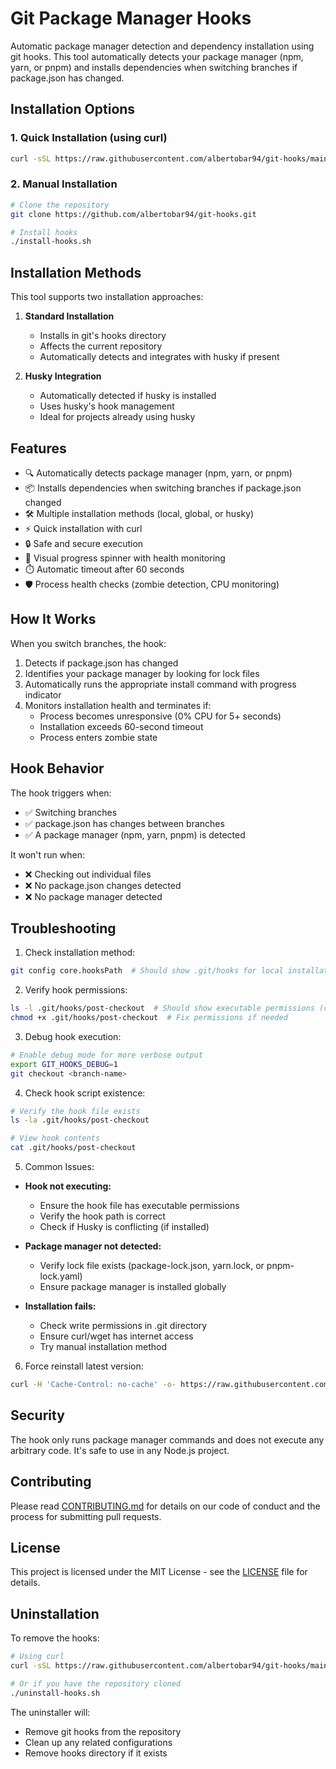 # Git Package Manager Hooks

Automatic package manager detection and dependency installation using git hooks. This tool automatically detects your package manager (npm, yarn, or pnpm) and installs dependencies when switching branches if package.json has changed.

## Installation Options

### 1. Quick Installation (using curl)
```bash
curl -sSL https://raw.githubusercontent.com/albertobar94/git-hooks/main/install-hooks.sh | bash
```

### 2. Manual Installation
```bash
# Clone the repository
git clone https://github.com/albertobar94/git-hooks.git

# Install hooks
./install-hooks.sh
```

## Installation Methods

This tool supports two installation approaches:

1. **Standard Installation**
   - Installs in git's hooks directory
   - Affects the current repository
   - Automatically detects and integrates with husky if present

2. **Husky Integration**
   - Automatically detected if husky is installed
   - Uses husky's hook management
   - Ideal for projects already using husky

## Features

- 🔍 Automatically detects package manager (npm, yarn, or pnpm)
- 📦 Installs dependencies when switching branches if package.json changed
- 🛠️ Multiple installation methods (local, global, or husky)
- ⚡ Quick installation with curl
- 🔒 Safe and secure execution
- 🔄 Visual progress spinner with health monitoring
- ⏱️ Automatic timeout after 60 seconds
- 🛡️ Process health checks (zombie detection, CPU monitoring)

## How It Works

When you switch branches, the hook:
1. Detects if package.json has changed
2. Identifies your package manager by looking for lock files
3. Automatically runs the appropriate install command with progress indicator
4. Monitors installation health and terminates if:
   - Process becomes unresponsive (0% CPU for 5+ seconds)
   - Installation exceeds 60-second timeout
   - Process enters zombie state

## Hook Behavior

The hook triggers when:
- ✅ Switching branches
- ✅ package.json has changes between branches
- ✅ A package manager (npm, yarn, pnpm) is detected

It won't run when:
- ❌ Checking out individual files
- ❌ No package.json changes detected
- ❌ No package manager detected

## Troubleshooting

1. Check installation method:
```bash
git config core.hooksPath  # Should show .git/hooks for local installation
```

2. Verify hook permissions:
```bash
ls -l .git/hooks/post-checkout  # Should show executable permissions (chmod +x)
chmod +x .git/hooks/post-checkout  # Fix permissions if needed
```

3. Debug hook execution:
```bash
# Enable debug mode for more verbose output
export GIT_HOOKS_DEBUG=1
git checkout <branch-name>
```

4. Check hook script existence:
```bash
# Verify the hook file exists
ls -la .git/hooks/post-checkout

# View hook contents
cat .git/hooks/post-checkout
```

5. Common Issues:

- **Hook not executing:**
  - Ensure the hook file has executable permissions
  - Verify the hook path is correct
  - Check if Husky is conflicting (if installed)

- **Package manager not detected:**
  - Verify lock file exists (package-lock.json, yarn.lock, or pnpm-lock.yaml)
  - Ensure package manager is installed globally

- **Installation fails:**
  - Check write permissions in .git directory
  - Ensure curl/wget has internet access
  - Try manual installation method

6. Force reinstall latest version:
```bash
curl -H 'Cache-Control: no-cache' -o- https://raw.githubusercontent.com/albertobar94/git-hooks/main/uninstall-hooks.sh | bash && curl -H 'Cache-Control: no-cache' -o- https://raw.githubusercontent.com/albertobar94/git-hooks/main/install-hooks.sh | bash
```

## Security

The hook only runs package manager commands and does not execute any arbitrary code. It's safe to use in any Node.js project.

## Contributing

Please read [CONTRIBUTING.md](CONTRIBUTING.md) for details on our code of conduct and the process for submitting pull requests.

## License

This project is licensed under the MIT License - see the [LICENSE](LICENSE) file for details.

## Uninstallation

To remove the hooks:

```bash
# Using curl
curl -sSL https://raw.githubusercontent.com/albertobar94/git-hooks/main/uninstall-hooks.sh | bash

# Or if you have the repository cloned
./uninstall-hooks.sh
```

The uninstaller will:
- Remove git hooks from the repository
- Clean up any related configurations
- Remove hooks directory if it exists